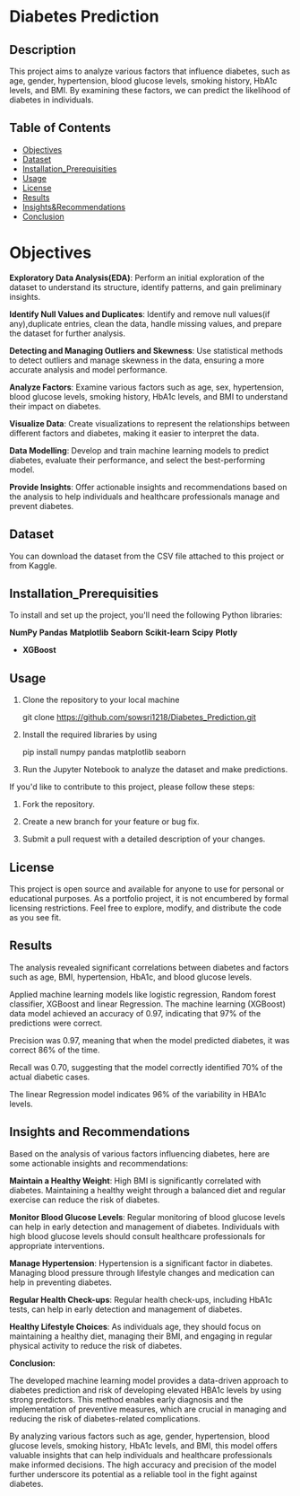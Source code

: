 # Diabetes Prediction

## Description
This project aims to analyze various factors that influence diabetes, such as age, gender, hypertension, blood glucose levels, smoking history, HbA1c levels, and BMI. By examining these factors, we can predict the likelihood of diabetes in individuals.

## Table of Contents
- [Objectives](#Objectives)
- [Dataset](#Dataset)
- [Installation_Prerequisities](#Installation_Prerequisities)
- [Usage](#Usage)
- [License](#license)
- [Results](#Results)
- [Insights&Recommendations](#Insights&Recommendations)
- [Conclusion](#Conclusion)

# Objectives

**Exploratory Data Analysis(EDA)**: Perform an initial exploration of the dataset to understand its structure, identify patterns, and gain preliminary insights.

**Identify Null Values and Duplicates**: Identify and remove null values(if any),duplicate entries, clean the data, handle missing values, and prepare the dataset for further analysis.

**Detecting and Managing Outliers and Skewness**: Use statistical methods to detect outliers and manage skewness in the data, ensuring a more accurate analysis and model performance.

**Analyze Factors**: Examine various factors such as age, sex, hypertension, blood glucose levels, smoking history, HbA1c levels, and BMI to understand their impact on diabetes.

**Visualize Data**: Create visualizations to represent the relationships between different factors and diabetes, making it easier to interpret the data.

**Data Modelling**: Develop and train machine learning models to predict diabetes, evaluate their performance, and select the best-performing model.

**Provide Insights**: Offer actionable insights and recommendations based on the analysis to help individuals and healthcare professionals manage and prevent diabetes.

## Dataset

You can download the dataset from the CSV file attached to this project or from Kaggle.

## Installation_Prerequisities

To install and set up the project, you'll need the following Python libraries:

**NumPy**
**Pandas**
**Matplotlib**
**Seaborn**
**Scikit-learn**
**Scipy**
**Plotly**
- **XGBoost**


## Usage

1. Clone the repository to your local machine

      git clone https://github.com/sowsri1218/Diabetes_Prediction.git

2.	Install the required libraries by using

      pip install numpy pandas matplotlib seaborn

3.	Run the Jupyter Notebook to analyze the dataset and make predictions.

If you'd like to contribute to this project, please follow these steps:

1.	Fork the repository.

2.	Create a new branch for your feature or bug fix.

3.	Submit a pull request with a detailed description of your changes.

## License

This project is open source and available for anyone to use for personal or educational purposes. As a portfolio project, it is not encumbered by formal licensing restrictions. Feel free to explore, modify, and distribute the code as you see fit.

## Results

The analysis revealed significant correlations between diabetes and factors such as age, BMI, hypertension, HbA1c, and blood glucose levels.

Applied machine learning models like logistic regression, Random forest classifier, XGBoost and linear Regression. The machine learning (XGBoost) data model achieved an accuracy of 0.97, indicating that 97% of the predictions were correct.

Precision was 0.97, meaning that when the model predicted diabetes, it was correct 86% of the time.

Recall was 0.70, suggesting that the model correctly identified 70% of the actual diabetic cases.

The linear Regression model indicates 96% of the variability in HBA1c levels.


## Insights and Recommendations

Based on the analysis of various factors influencing diabetes, here are some actionable insights and recommendations:

**Maintain a Healthy Weight**: High BMI is significantly correlated with diabetes. Maintaining a healthy weight through a balanced diet and regular exercise can reduce the risk of diabetes.

**Monitor Blood Glucose Levels**: Regular monitoring of blood glucose levels can help in early detection and management of diabetes. Individuals with high blood glucose levels should consult healthcare professionals for appropriate interventions.

**Manage Hypertension**: Hypertension is a significant factor in diabetes. Managing blood pressure through lifestyle changes and medication can help in preventing diabetes.

**Regular Health Check-ups**: Regular health check-ups, including HbA1c tests, can help in early detection and management of diabetes. 

**Healthy Lifestyle Choices**: As individuals age, they should focus on maintaining a healthy diet, managing their BMI, and engaging in regular physical activity to reduce the risk of diabetes.


**Conclusion:** 

The developed machine learning model provides a data-driven approach to diabetes prediction and risk of developing elevated HBA1c levels by using strong predictors. This method enables early diagnosis and the implementation of preventive measures, which are crucial in managing and reducing the risk of diabetes-related complications.

By analyzing various factors such as age, gender, hypertension, blood glucose levels, smoking history, HbA1c levels, and BMI, this model offers valuable insights that can help individuals and healthcare professionals make informed decisions. The high accuracy and precision of the model further underscore its potential as a reliable tool in the fight against diabetes.
